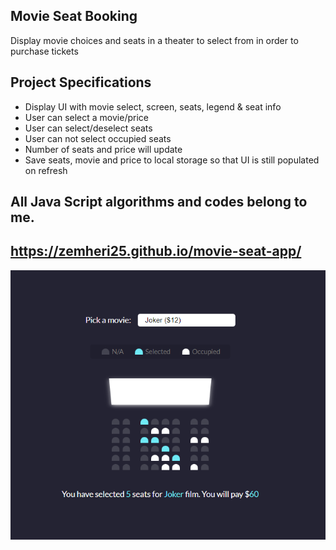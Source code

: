 ## Movie Seat Booking

Display movie choices and seats in a theater to select from in order to purchase tickets

## Project Specifications

- Display UI with movie select, screen, seats, legend & seat info
- User can select a movie/price
- User can select/deselect seats
- User can not select occupied seats
- Number of seats and price will update
- Save seats, movie and price to local storage so that UI is still populated on refresh


## All Java Script algorithms and codes belong to me.
## https://zemheri25.github.io/movie-seat-app/

<img src = "./image/seat-app.PNG">


